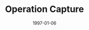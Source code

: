 ---
mission_id: capture
editorsChoice:
title: "Operation Capture"
authors: 
    - "Christoph Dobias"
date: 1997-01-06
filename: "capture.zip"
description: "One of Jabba´s smuggler ships is used to transport the Plans of the Death Star to the Secbase (a  trick maneuver). Your mission is it to infiltrate Jabba´s ship through a cargo pod and get to your ship which was captured by Jabba. During this you must find the Plans of the Death Star and put a tracking device on one of the ships to follow Jabba to the Secret Base."
cover:
levelReplaced:	SECBASE
difficulty: yes
bm:	yes
fme: yes
wax: yes
three_do: yes
voc: no
gmd: no
vue: no
lfd: no
base: "New level from scratch" 
editors: "Dark Forge, INFEdit"

---